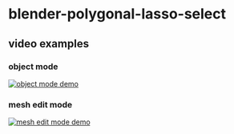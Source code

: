 # blender-polygonal-lasso-select

## video examples
### object mode
[![object mode demo](https://img.youtube.com/vi/kX2wJ55L-nk/maxresdefault.jpg)](https://www.youtube.com/watch?v=kX2wJ55L-nk)
### mesh edit mode
[![mesh edit mode demo](https://img.youtube.com/vi/KFtXCOZa3IM/maxresdefault.jpg)](https://www.youtube.com/watch?v=KFtXCOZa3IM)
